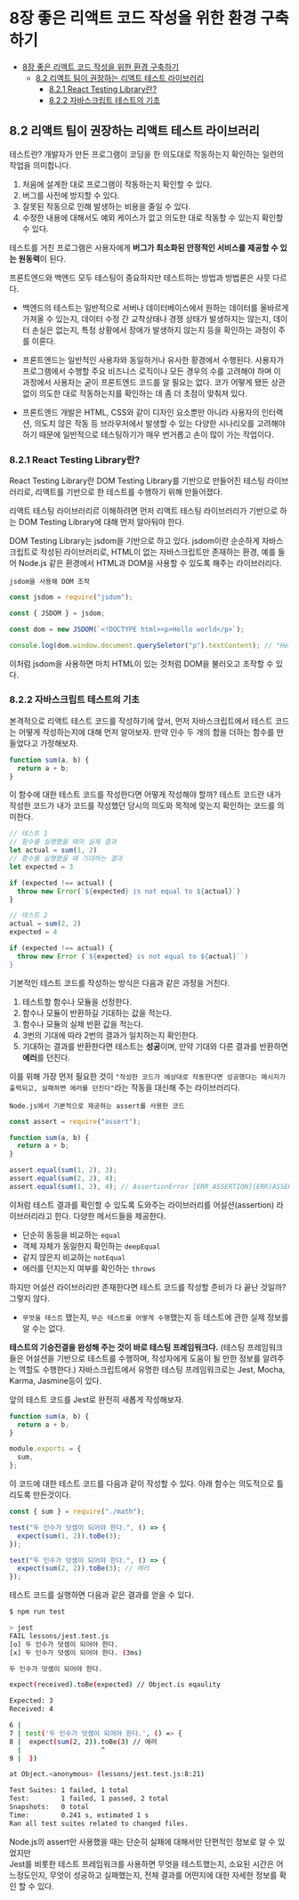 # 8장 좋은 리액트 코드 작성을 위한 환경 구축하기

- [8장 좋은 리액트 코드 작성을 위한 환경 구축하기](#8장-좋은-리액트-코드-작성을-위한-환경-구축하기)
  - [8.2 리액트 팀이 권장하는 리액트 테스트 라이브러리](#82-리액트-팀이-권장하는-리액트-테스트-라이브러리)
    - [8.2.1 React Testing Library란?](#821-react-testing-library란)
    - [8.2.2 자바스크립트 테스트의 기초](#822-자바스크립트-테스트의-기초)

## 8.2 리액트 팀이 권장하는 리액트 테스트 라이브러리

테스트란?
개발자가 만든 프로그램이 코딩을 한 의도대로 작동하는지 확인하는 일련의 작업을 의미합니다.

1. 처음에 설계한 대로 프로그램이 작동하는지 확인할 수 있다.
1. 버그를 사전에 방지할 수 있다.
1. 잘못된 작동으로 인해 발생하는 비용을 줄일 수 있다.
1. 수정한 내용에 대해서도 예외 케이스가 없고 의도한 대로 작동할 수 있는지 확인할 수 있다.

테스트를 거친 프로그램은 사용자에게 **버그가 최소화된 안정적인 서비스를 제공할 수 있는 원동력**이 된다.

프론트엔드와 백엔드 모두 테스팅이 중요하지만 테스트하는 방법과 방법론은 사뭇 다르다.

- 백엔드의 테스트는 일반적으로 서버나 데이터베이스에서 원하는 데이터를 올바르게 가져올 수 있는지, 데이터 수정 간 교착상태나 경쟁 상태가 발생하지는 않는지, 데이터 손실은 없는지, 특정 상황에서 장애가 발생하지 않는지 등을 확인하는 과정이 주를 이룬다.

- 프론트엔드는 일반적인 사용자와 동일하거나 유사한 황경에서 수행된다. 사용자가 프로그램에서 수행할 주요 비즈니스 로직이나 모든 경우의 수를 고려해야 하며 이 과정에서 사용자는 굳이 프론트엔드 코드를 알 필요는 없다. 코가 어떻게 됐든 상관없이 의도한 대로 작동하는지를 확인하는 데 좀 더 초점이 맞춰져 있다.

- 프론트엔드 개발은 HTML, CSS와 같이 디자인 요소뿐만 아니라 사용자의 인터랙션, 의도치 않은 작동 등 브라우저에서 발생할 수 있는 다양한 시나리오를 고려해야하기 때문에 일반적으로 테스팅하기가 매우 번거롭고 손이 많이 가는 작업이다.

### 8.2.1 React Testing Library란?

React Testing Library란 DOM Testing Library를 기반으로 만들어진 테스팅 라이브러리로, 리액트를 기반으로 한 테스트를 수행하기 위해 만들어졌다.

리액트 테스팅 라이브러리르 이해하려면 먼저 리액트 테스팅 라이브러리가 기반으로 하는 DOM Testing Library에 대해 먼저 알아둬야 한다.

DOM Testing Library는 jsdom을 기반으로 하고 있다. jsdom이란 순순하게 자바스크립트로 작성된 라이브러리로, HTML이 없는 자바스크립트만 존재하는 환경, 예를 들어 Node.js 같은 환경에서 HTML과 DOM을 사용할 수 있도록 해주는 라이브러리다.

`jsdom을 사용해 DOM 조작`

```js
const jsdom = require("jsdom");

const { JSDOM } = jsdom;

const dom = new JSDOM(`<!DOCTYPE html><p>Hello world</p>`);

console.log(dom.window.document.querySeletor("p").textContent); // "Hello world"
```

이처럼 jsdom을 사용하면 마치 HTML이 있는 것처럼 DOM을 불러오고 조작할 수 있다.

### 8.2.2 자바스크립트 테스트의 기초

본격적으로 리액트 테스트 코드를 작성하기에 앞서, 먼저 자바스크립트에서 테스트 코드는 어떻게 작성하는지에 대해 먼저 알아보자. 만약 인수 두 개의 합을 더하는 함수를 만들었다고 가정해보자.

```js
function sum(a, b) {
  return a + b;
}
```

이 함수에 대한 테스트 코드를 작성한다면 어떻게 작성해야 할까?
테스트 코드란 내가 작성한 코드가 내가 코드를 작성했던 당시의 의도와 목적에 맞는지 확인하는 코드를 의미한다.

```js
// 테스트 1
// 함수를 실행했을 때의 실제 결과
let actual = sum(1, 2)
// 함수를 실행했을 때 기대하는 결과
let expected = 3

if (expected !== actual) {
  throw new Error(`${expected} is not equal to ${actual}`)
}

// 테스트 2
actual = sum(2, 2)
expected = 4

if (expected !== actual) {
  throw new Error (`${expected} is not equal to ${actual}``)
}
```

기본적인 테스트 코드를 작성하는 방식은 다음과 같은 과정을 거친다.

1. 테스트할 함수나 모듈을 선정한다.
1. 함수나 모듈이 반환하길 기대하는 값을 적는다.
1. 함수나 모듈의 실제 반환 값을 적는다.
1. 3번의 기대에 따라 2번의 결과가 일치하는지 확인한다.
1. 기대하는 결과를 반환한다면 테스트는 **성공**이며, 만약 기대와 다른 결과를 반환하면 **에러**를 던진다.

이를 위해 가장 먼저 필요한 것이 `"작성한 코드가 에상대로 작동한다면 성공했다는 메시지가 출력되고, 실패하면 에러를 던진다"`라는 작동을 대신해 주는 라이브러리다.

`Node.js에서 기본적으로 제공하는 assert를 사용한 코드`

```js
const assert = require("assert");

function sum(a, b) {
  return a + b;
}

assert.equal(sum(1, 2), 3);
assert.equal(sum(2, 2), 4);
assert.equal(sum(1, 2), 4); // AssertionError [ERR_ASSERTION][ERR)ASSERTION]: 3 == 4
```

이처럼 테스트 결과를 확인할 수 있도록 도와주는 라이브러리를 어설션(assertion) 라이브러리라고 한다. 다양한 메서드들을 제공한다.

- 단순히 동등을 비교하는 `equal`
- 객체 자체가 동일한지 확인하는 `deepEqual`
- 같지 않은지 비교하는 `notEqual`
- 에러를 던지는지 여부를 확인하는 `throws`

하지만 어설션 라이브러리만 존재한다면 테스트 코드를 작성할 준비가 다 끝난 것일까? 그렇지 않다.

- `무엇을 테스트` 했는지, `무슨 테스트를 어떻게 수행`했는지 등 테스트에 관한 실제 정보를 알 수는 없다.

**테스트의 기승전결을 완성해 주는 것이 바로 테스팅 프레임워크다.**
(테스팅 프레임워크들은 어설션을 기반으로 테스트를 수행하며, 작성자에게 도움이 될 만한 정보를 알려주는 역할도 수행한다.)
자바스크립트에서 유명한 테스팅 프레임워크로는 Jest, Mocha, Karma, Jasmine등이 있다.

앞의 테스트 코드를 Jest로 완전히 새롭게 작성해보자.

```js
function sum(a, b) {
  return a + b;
}

module.exports = {
  sum,
};
```

이 코드에 대한 테스트 코드를 다음과 같이 작성할 수 있다. 아래 함수는 의도적으로 틀리도록 만든것이다.

```js
const { sum } = require("./math");

test("두 인수가 덧셈이 되어야 한다.", () => {
  expect(sum(1, 2)).toBe(3);
});

test("두 인수가 덧셈이 되어야 한다.", () => {
  expect(sum(2, 2)).toBe(3); // 에러
});
```

테스트 코드를 실행하면 다음과 같은 결과를 얻을 수 있다.

```bash
$ npm run test

> jest
FAIL lessons/jest.test.js
[o] 두 인수가 덧셈이 되어야 한다.
[x] 두 인수가 덧셈이 되어야 한다. (3ms)

두 인수가 덧셈이 되어야 한다.

expect(received).toBe(expected) // Object.is eqaulity

Expected: 3
Received: 4

6 |
7 | test('두 인수가 덧셈이 되어야 한다.', () => {
8 |  expect(sum(2, 2)).toBe(3) // 에러
  |                    ^
9 |  })

at Object.<anonymous> (lessons/jest.test.js:8:21)

Test Suites: 1 failed, 1 total
Test:        1 failed, 1 passed, 2 total
Snapshots:   0 total
Time:        0.241 s, estimated 1 s
Ran all test suites related to changed files.

```

Node.js의 assert만 사용했을 때는 단순히 실패에 대해서만 단편적인 정보로 알 수 있었지만 <br/> Jest를 비롯한 테스트 프레임워크를 사용하면 무엇을 테스트했는지, 소요된 시간은 어느정도인지, 무엇이 성공하고 실패했는지, 전체 결과를 어떤지에 대한 자세한 정보를 확인 할 수 있다.
